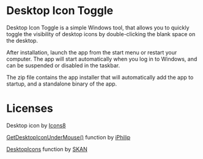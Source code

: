 # Desktop Icon Toggle

Desktop Icon Toggle is a simple Windows tool, that allows you to quickly toggle the visibility of desktop icons by double-clicking the blank space on the desktop.

After installation, launch the app from the start menu or restart your computer. The app will start automatically when you log in to Windows, and can be suspended or disabled in the taskbar.

The zip file contains the app installer that will automatically add the app to startup, and a standalone binary of the app.

# Licenses

Desktop icon by [Icons8](https://icons8.com/)

[GetDesktopIconUnderMouse()](https://www.autohotkey.com/boards/viewtopic.php?t=61497) function by [iPhilip](https://www.autohotkey.com/boards/memberlist.php?mode=viewprofile&u=155)

[DesktopIcons](https://www.autohotkey.com/boards/viewtopic.php?t=75890) function by [SKAN](https://www.autohotkey.com/boards/memberlist.php?mode=viewprofile&u=54)
